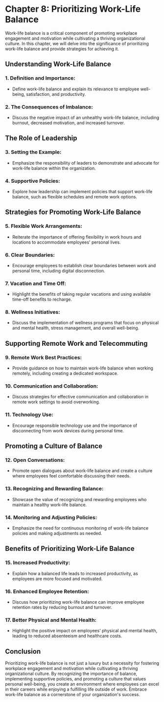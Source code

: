 Chapter 8: Prioritizing Work-Life Balance
=========================================

Work-life balance is a critical component of promoting workplace engagement and motivation while cultivating a thriving organizational culture. In this chapter, we will delve into the significance of prioritizing work-life balance and provide strategies for achieving it.

**Understanding Work-Life Balance**
-----------------------------------

### **1. Definition and Importance:**

* Define work-life balance and explain its relevance to employee well-being, satisfaction, and productivity.

### **2. The Consequences of Imbalance:**

* Discuss the negative impact of an unhealthy work-life balance, including burnout, decreased motivation, and increased turnover.

**The Role of Leadership**
--------------------------

### **3. Setting the Example:**

* Emphasize the responsibility of leaders to demonstrate and advocate for work-life balance within the organization.

### **4. Supportive Policies:**

* Explore how leadership can implement policies that support work-life balance, such as flexible schedules and remote work options.

**Strategies for Promoting Work-Life Balance**
----------------------------------------------

### **5. Flexible Work Arrangements:**

* Reiterate the importance of offering flexibility in work hours and locations to accommodate employees' personal lives.

### **6. Clear Boundaries:**

* Encourage employees to establish clear boundaries between work and personal time, including digital disconnection.

### **7. Vacation and Time Off:**

* Highlight the benefits of taking regular vacations and using available time-off benefits to recharge.

### **8. Wellness Initiatives:**

* Discuss the implementation of wellness programs that focus on physical and mental health, stress management, and overall well-being.

**Supporting Remote Work and Telecommuting**
--------------------------------------------

### **9. Remote Work Best Practices:**

* Provide guidance on how to maintain work-life balance when working remotely, including creating a dedicated workspace.

### **10. Communication and Collaboration:**

* Discuss strategies for effective communication and collaboration in remote work settings to avoid overworking.

### **11. Technology Use:**

* Encourage responsible technology use and the importance of disconnecting from work devices during personal time.

**Promoting a Culture of Balance**
----------------------------------

### **12. Open Conversations:**

* Promote open dialogues about work-life balance and create a culture where employees feel comfortable discussing their needs.

### **13. Recognizing and Rewarding Balance:**

* Showcase the value of recognizing and rewarding employees who maintain a healthy work-life balance.

### **14. Monitoring and Adjusting Policies:**

* Emphasize the need for continuous monitoring of work-life balance policies and making adjustments as needed.

**Benefits of Prioritizing Work-Life Balance**
----------------------------------------------

### **15. Increased Productivity:**

* Explain how a balanced life leads to increased productivity, as employees are more focused and motivated.

### **16. Enhanced Employee Retention:**

* Discuss how prioritizing work-life balance can improve employee retention rates by reducing burnout and turnover.

### **17. Better Physical and Mental Health:**

* Highlight the positive impact on employees' physical and mental health, leading to reduced absenteeism and healthcare costs.

**Conclusion**
--------------

Prioritizing work-life balance is not just a luxury but a necessity for fostering workplace engagement and motivation while cultivating a thriving organizational culture. By recognizing the importance of balance, implementing supportive policies, and promoting a culture that values personal well-being, you create an environment where employees can excel in their careers while enjoying a fulfilling life outside of work. Embrace work-life balance as a cornerstone of your organization's success.
